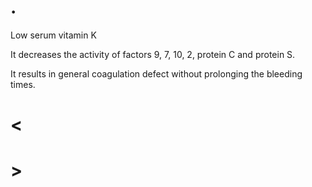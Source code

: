 # .

Low serum vitamin K

It decreases the activity of factors 9, 7, 10, 2, protein C and protein S.

It results in general coagulation defect without prolonging the bleeding times.

# <

# >
